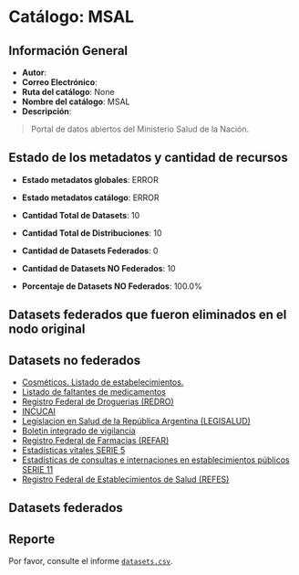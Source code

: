 
# Catálogo: MSAL

## Información General

- **Autor**: 
- **Correo Electrónico**: 
- **Ruta del catálogo**: None
- **Nombre del catálogo**: MSAL
- **Descripción**:

> Portal de datos abiertos del  Ministerio Salud de la Nación.

## Estado de los metadatos y cantidad de recursos

- **Estado metadatos globales**: ERROR
- **Estado metadatos catálogo**: ERROR
- **Cantidad Total de Datasets**: 10
- **Cantidad Total de Distribuciones**: 10

- **Cantidad de Datasets Federados**: 0
- **Cantidad de Datasets NO Federados**: 10
- **Porcentaje de Datasets NO Federados**: 100.0%

## Datasets federados que fueron eliminados en el nodo original



## Datasets no federados

- [Cosméticos. Listado de estabelecimientos.](http://www.anmat.gov.ar/dataset/cosmeticos-listado-de-estabelecimientos)
- [Listado de faltantes de medicamentos](http://www.anmat.gov.ar/dataset/listado-de-faltantes-de-medicamentos)
- [Registro Federal de Droguerias (REDRO)](http://datos.sisa.msal.gov.ar/dataset/registro-federal-de-droguerias-redro)
- [INCUCAI](http://datos.sisa.msal.gov.ar/dataset/incucai)
- [Legislacion en Salud de la República Argentina (LEGISALUD)](http://leg.msal.gov.ar/)
- [Boletin integrado de vigilancia](http://www.msal.gob.ar/dataset/boletin-integrado-de-vigilancia)
- [Registro Federal de Farmacias (REFAR)](sisa.msal.gov.ar)
- [Estadísticas vitales SERIE 5](http://www.deis.msal.gov.ar/)
- [Estadísticas de consultas e internaciones en establecimientos públicos SERIE 11](http://www.deis.msal.gov.ar/)
- [Registro Federal de Establecimientos de Salud (REFES)](http://sisa.msal.gov.ar)

## Datasets federados



## Reporte

Por favor, consulte el informe [`datasets.csv`](datasets.csv).
